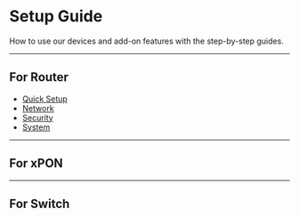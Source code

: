 # Setup Guide

How to use our devices and add-on features with the step-by-step guides.

----
## For Router
- [Quick Setup](/docs/setup_guide/Router/quicksetup.md)
- [Network](/Router/network.md)
- [Security](setup_guide/Router/security)
- [System](/Router/system.md)

----
## For xPON


----
## For Switch